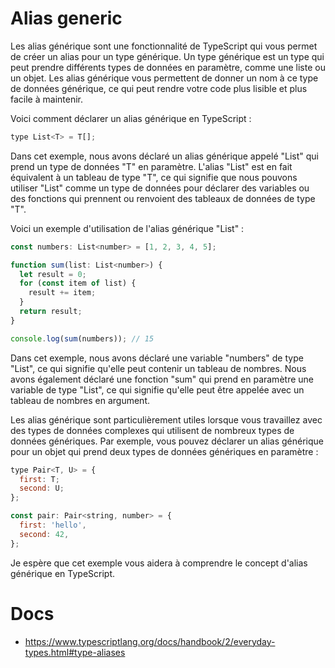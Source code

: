 # Alias generic

Les alias générique sont une fonctionnalité de TypeScript qui vous permet de créer un alias pour un type générique. Un type générique est un type qui peut prendre différents types de données en paramètre, comme une liste ou un objet. Les alias générique vous permettent de donner un nom à ce type de données générique, ce qui peut rendre votre code plus lisible et plus facile à maintenir.

Voici comment déclarer un alias générique en TypeScript :

```js
type List<T> = T[];
```

Dans cet exemple, nous avons déclaré un alias générique appelé "List" qui prend un type de données "T" en paramètre. L'alias "List" est en fait équivalent à un tableau de type "T", ce qui signifie que nous pouvons utiliser "List" comme un type de données pour déclarer des variables ou des fonctions qui prennent ou renvoient des tableaux de données de type "T".

Voici un exemple d'utilisation de l'alias générique "List" :

```js
const numbers: List<number> = [1, 2, 3, 4, 5];

function sum(list: List<number>) {
  let result = 0;
  for (const item of list) {
    result += item;
  }
  return result;
}

console.log(sum(numbers)); // 15
```

Dans cet exemple, nous avons déclaré une variable "numbers" de type "List<number>", ce qui signifie qu'elle peut contenir un tableau de nombres. Nous avons également déclaré une fonction "sum" qui prend en paramètre une variable de type "List<number>", ce qui signifie qu'elle peut être appelée avec un tableau de nombres en argument.

Les alias générique sont particulièrement utiles lorsque vous travaillez avec des types de données complexes qui utilisent de nombreux types de données génériques. Par exemple, vous pouvez déclarer un alias générique pour un objet qui prend deux types de données génériques en paramètre :

```js
type Pair<T, U> = {
  first: T;
  second: U;
};

const pair: Pair<string, number> = {
  first: 'hello',
  second: 42,
};
```

Je espère que cet exemple vous aidera à comprendre le concept d'alias générique en TypeScript.

# Docs
  - https://www.typescriptlang.org/docs/handbook/2/everyday-types.html#type-aliases